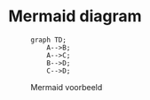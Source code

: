 # Mermaid diagram
<figure id="Mermaidvoorbeeld">

```mermaid
graph TD;
    A-->B;
    A-->C;
    B-->D;
    C-->D;
```
<figcaption>Mermaid voorbeeld</figcaption>
</figure>

